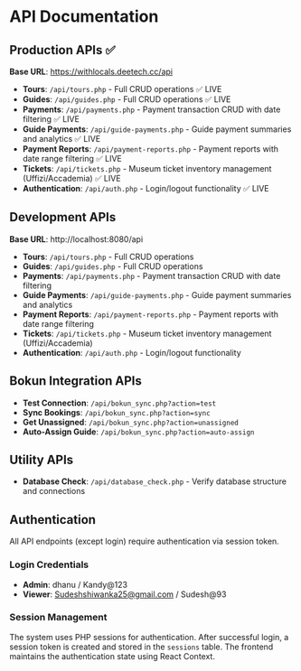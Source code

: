# API Documentation

## Production APIs ✅

**Base URL**: https://withlocals.deetech.cc/api

- **Tours**: `/api/tours.php` - Full CRUD operations ✅ LIVE
- **Guides**: `/api/guides.php` - Full CRUD operations ✅ LIVE
- **Payments**: `/api/payments.php` - Payment transaction CRUD with date filtering ✅ LIVE
- **Guide Payments**: `/api/guide-payments.php` - Guide payment summaries and analytics ✅ LIVE
- **Payment Reports**: `/api/payment-reports.php` - Payment reports with date range filtering ✅ LIVE
- **Tickets**: `/api/tickets.php` - Museum ticket inventory management (Uffizi/Accademia) ✅ LIVE
- **Authentication**: `/api/auth.php` - Login/logout functionality ✅ LIVE

## Development APIs

**Base URL**: http://localhost:8080/api

- **Tours**: `/api/tours.php` - Full CRUD operations
- **Guides**: `/api/guides.php` - Full CRUD operations
- **Payments**: `/api/payments.php` - Payment transaction CRUD with date filtering
- **Guide Payments**: `/api/guide-payments.php` - Guide payment summaries and analytics
- **Payment Reports**: `/api/payment-reports.php` - Payment reports with date range filtering
- **Tickets**: `/api/tickets.php` - Museum ticket inventory management (Uffizi/Accademia)
- **Authentication**: `/api/auth.php` - Login/logout functionality

## Bokun Integration APIs

- **Test Connection**: `/api/bokun_sync.php?action=test`
- **Sync Bookings**: `/api/bokun_sync.php?action=sync`
- **Get Unassigned**: `/api/bokun_sync.php?action=unassigned`
- **Auto-Assign Guide**: `/api/bokun_sync.php?action=auto-assign`

## Utility APIs

- **Database Check**: `/api/database_check.php` - Verify database structure and connections

## Authentication

All API endpoints (except login) require authentication via session token.

### Login Credentials

- **Admin**: dhanu / Kandy@123
- **Viewer**: Sudeshshiwanka25@gmail.com / Sudesh@93

### Session Management

The system uses PHP sessions for authentication. After successful login, a session token is created and stored in the `sessions` table. The frontend maintains the authentication state using React Context.
